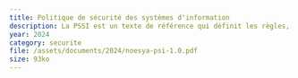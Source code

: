 ```yaml
---
title: Politique de sécurité des systèmes d'information
description: La PSSI est un texte de référence qui définit les règles, principes et objectifs de sécurité informatique dans une organisation.
year: 2024
category: securite
file: /assets/documents/2024/noesya-psi-1.0.pdf
size: 93ko
---
```

